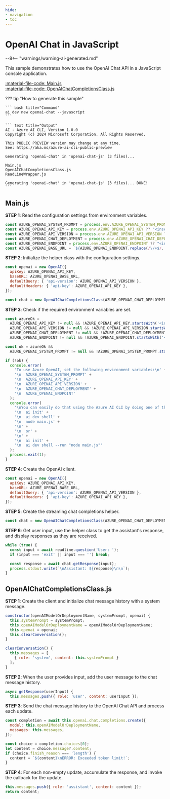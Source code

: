 ```yaml
---
hide:
- navigation
- toc
---
```

# OpenAI Chat in JavaScript

--8<-- "warnings/warning-ai-generated.md"

This sample demonstrates how to use the OpenAI Chat API in a JavaScript console application.

[:material-file-code: Main.js](https://raw.githubusercontent.com/robch/book-of-ai/main/docs/samples/openai-chat-js/Main.js)  
[:material-file-code: OpenAIChatCompletionsClass.js](https://raw.githubusercontent.com/robch/book-of-ai/main/docs/samples/openai-chat-js/OpenAIChatCompletionsClass.js)  

??? tip "How to generate this sample"

    ``` bash title="Command"
    ai dev new openai-chat --javascript
    ```

    ``` text title="Output"
    AI - Azure AI CLI, Version 1.0.0
    Copyright (c) 2024 Microsoft Corporation. All Rights Reserved.

    This PUBLIC PREVIEW version may change at any time.
    See: https://aka.ms/azure-ai-cli-public-preview

    Generating 'openai-chat' in 'openai-chat-js' (3 files)...

    Main.js
    OpenAIChatCompletionsClass.js
    ReadLineWrapper.js

    Generating 'openai-chat' in 'openai-chat-js' (3 files)... DONE!
    ```


## Main.js

**STEP 1**: Read the configuration settings from environment variables.

``` javascript title="Main.js"
const AZURE_OPENAI_SYSTEM_PROMPT = process.env.AZURE_OPENAI_SYSTEM_PROMPT ?? "You are a helpful AI assistant.";
const AZURE_OPENAI_API_KEY = process.env.AZURE_OPENAI_API_KEY ?? "<insert your Azure OpenAI API key here>";
const AZURE_OPENAI_API_VERSION = process.env.AZURE_OPENAI_API_VERSION ?? "<insert your Azure OpenAI API version here>";
const AZURE_OPENAI_CHAT_DEPLOYMENT = process.env.AZURE_OPENAI_CHAT_DEPLOYMENT ?? "<insert your Azure OpenAI chat deployment name here>";
const AZURE_OPENAI_ENDPOINT = process.env.AZURE_OPENAI_ENDPOINT ?? "<insert your Azure OpenAI endpoint here>";
const AZURE_OPENAI_BASE_URL = `${AZURE_OPENAI_ENDPOINT.replace(/\/+$/, '')}/openai/deployments/${AZURE_OPENAI_CHAT_DEPLOYMENT}`;
```

**STEP 2**: Initialize the helper class with the configuration settings.

``` javascript title="Main.js"
const openai = new OpenAI({
  apiKey: AZURE_OPENAI_API_KEY,
  baseURL: AZURE_OPENAI_BASE_URL,
  defaultQuery: { 'api-version': AZURE_OPENAI_API_VERSION },
  defaultHeaders: { 'api-key': AZURE_OPENAI_API_KEY },
});

const chat = new OpenAIChatCompletionsClass(AZURE_OPENAI_CHAT_DEPLOYMENT, AZURE_OPENAI_SYSTEM_PROMPT, openai);
```

**STEP 3**: Check if the required environment variables are set.

``` javascript title="Main.js"
const azureOk = 
  AZURE_OPENAI_API_KEY != null && !AZURE_OPENAI_API_KEY.startsWith('<insert') &&
  AZURE_OPENAI_API_VERSION != null && !AZURE_OPENAI_API_VERSION.startsWith('<insert') &&
  AZURE_OPENAI_CHAT_DEPLOYMENT != null && !AZURE_OPENAI_CHAT_DEPLOYMENT.startsWith('<insert') &&
  AZURE_OPENAI_ENDPOINT != null && !AZURE_OPENAI_ENDPOINT.startsWith('<insert');

const ok = azureOk &&
  AZURE_OPENAI_SYSTEM_PROMPT != null && !AZURE_OPENAI_SYSTEM_PROMPT.startsWith('<insert');

if (!ok) {
  console.error(
    'To use Azure OpenAI, set the following environment variables:\n' +
    '\n  AZURE_OPENAI_SYSTEM_PROMPT' +
    '\n  AZURE_OPENAI_API_KEY' +
    '\n  AZURE_OPENAI_API_VERSION' +
    '\n  AZURE_OPENAI_CHAT_DEPLOYMENT' +
    '\n  AZURE_OPENAI_ENDPOINT'
  );
  console.error(
    '\nYou can easily do that using the Azure AI CLI by doing one of the following:\n' +
    '\n  ai init' +
    '\n  ai dev shell' +
    '\n  node main.js' +
    '\n' +
    '\n  or' +
    '\n' +
    '\n  ai init' +
    '\n  ai dev shell --run "node main.js"'
  );
  process.exit(1);
}
```

**STEP 4**: Create the OpenAI client.

``` javascript title="Main.js"
const openai = new OpenAI({
  apiKey: AZURE_OPENAI_API_KEY,
  baseURL: AZURE_OPENAI_BASE_URL,
  defaultQuery: { 'api-version': AZURE_OPENAI_API_VERSION },
  defaultHeaders: { 'api-key': AZURE_OPENAI_API_KEY },
});
```

**STEP 5**: Create the streaming chat completions helper.

``` javascript title="Main.js"
const chat = new OpenAIChatCompletionsClass(AZURE_OPENAI_CHAT_DEPLOYMENT, AZURE_OPENAI_SYSTEM_PROMPT, openai);
```

**STEP 6**: Get user input, use the helper class to get the assistant's response, and display responses as they are received.

``` javascript title="Main.js"
while (true) {
  const input = await readline.question('User: ');
  if (input === 'exit' || input === '') break;

  const response = await chat.getResponse(input);
  process.stdout.write(`\nAssistant: ${response}\n\n`);
}
```

## OpenAIChatCompletionsClass.js

**STEP 1**: Create the client and initialize chat message history with a system message.

``` javascript title="OpenAIChatCompletionsClass.js"
constructor(openAIModelOrDeploymentName, systemPrompt, openai) {
  this.systemPrompt = systemPrompt;
  this.openAIModelOrDeploymentName = openAIModelOrDeploymentName;
  this.openai = openai;
  this.clearConversation();
}

clearConversation() {
  this.messages = [
    { role: 'system', content: this.systemPrompt }
  ];
}
```

**STEP 2**: When the user provides input, add the user message to the chat message history.

``` javascript title="OpenAIChatCompletionsClass.js"
async getResponse(userInput) {
  this.messages.push({ role: 'user', content: userInput });
```

**STEP 3**: Send the chat message history to the OpenAI Chat API and process each update.

``` javascript title="OpenAIChatCompletionsClass.js"
const completion = await this.openai.chat.completions.create({
  model: this.openAIModelOrDeploymentName,
  messages: this.messages,
});

const choice = completion.choices[0];
let content = choice.message?.content;
if (choice.finish_reason === 'length') {
  content = `${content}\nERROR: Exceeded token limit!`;
}
```

**STEP 4**: For each non-empty update, accumulate the response, and invoke the callback for the update.

``` javascript title="OpenAIChatCompletionsClass.js"
this.messages.push({ role: 'assistant', content: content });
return content;
```
